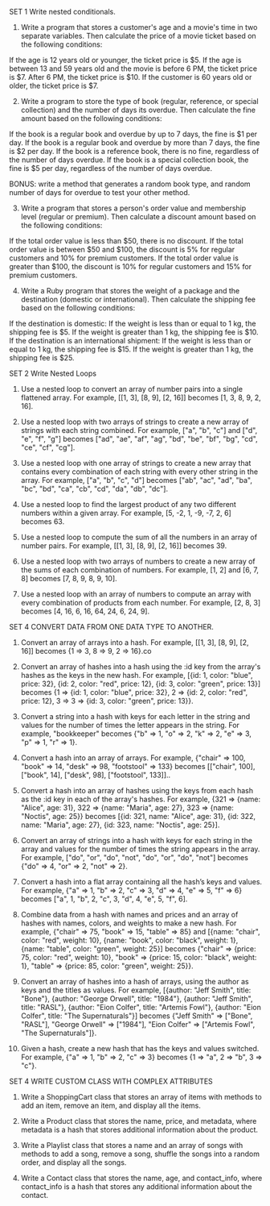 SET 1 Write nested conditionals.
1. Write a program that stores a customer's age and a movie's time in two separate variables. Then calculate the price of a movie ticket based on the following conditions:

If the age is 12 years old or younger, the ticket price is $5.
If the age is between 13 and 59 years old and the movie is before 6 PM, the ticket price is $7. After 6 PM, the ticket price is $10.
If the customer is 60 years old or older, the ticket price is $7. 

2. Write a program to store the type of book (regular, reference, or special collection) and the number of days its overdue. Then calculate the fine amount based on the following conditions:

If the book is a regular book and overdue by up to 7 days, the fine is $1 per day.
If the book is a regular book and overdue by more than 7 days, the fine is $2 per day.
If the book is a reference book, there is no fine, regardless of the number of days overdue.
If the book is a special collection book, the fine is $5 per day, regardless of the number of days overdue.

BONUS: write a method that generates a random book type, and random number of days for overdue to test your other method. 

3. Write a program that stores a person's order value and membership level (regular or premium). Then calculate a discount amount based on the following conditions:

If the total order value is less than $50, there is no discount.
If the total order value is between $50 and $100, the discount is 5% for regular customers and 10% for premium customers.
If the total order value is greater than $100, the discount is 10% for regular customers and 15% for premium customers.

4. Write a Ruby program that stores the weight of a package and the destination (domestic or international). Then calculate the shipping fee based on the following conditions:

If the destination is domestic:
If the weight is less than or equal to 1 kg, the shipping fee is $5.
If the weight is greater than 1 kg, the shipping fee is $10.
If the destination is an international shipment:
If the weight is less than or equal to 1 kg, the shipping fee is $15.
If the weight is greater than 1 kg, the shipping fee is $25.


SET 2 Write Nested Loops
1. Use a nested loop to convert an array of number pairs into a single flattened array.
For example, [[1, 3], [8, 9], [2, 16]] becomes [1, 3, 8, 9, 2, 16].

2. Use a nested loop with two arrays of strings to create a new array of strings with each string combined.
For example, ["a", "b", "c"] and ["d", "e", "f", "g"] becomes ["ad", "ae", "af", "ag", "bd", "be", "bf", "bg", "cd", "ce", "cf", "cg"].

3. Use a nested loop with one array of strings to create a new array that contains every combination of each string with every other string in the array.
For example, ["a", "b", "c", "d"] becomes ["ab", "ac", "ad", "ba", "bc", "bd", "ca", "cb", "cd", "da", "db", "dc"].

4. Use a nested loop to find the largest product of any two different numbers within a given array.
For example, [5, -2, 1, -9, -7, 2, 6] becomes 63.

5. Use a nested loop to compute the sum of all the numbers in an array of number pairs.
For example, [[1, 3], [8, 9], [2, 16]] becomes 39.

6. Use a nested loop with two arrays of numbers to create a new array of the sums of each combination of numbers.
For example, [1, 2] and [6, 7, 8] becomes [7, 8, 9, 8, 9, 10].

7. Use a nested loop with an array of numbers to compute an array with every combination of products from each number.
For example, [2, 8, 3] becomes [4, 16, 6, 16, 64, 24, 6, 24, 9].




SET 4 CONVERT DATA FROM ONE DATA TYPE TO ANOTHER. 

1. Convert an array of arrays into a hash.
For example, [[1, 3], [8, 9], [2, 16]] becomes {1 => 3, 8 => 9, 2 => 16}.co 

2. Convert an array of hashes into a hash using the :id key from the array's hashes as the keys in the new hash.
For example, [{id: 1, color: "blue", price: 32}, {id: 2, color: "red", price: 12}, {id: 3, color: "green", price: 13}] becomes {1 => {id: 1, color: "blue", price: 32}, 2 => {id: 2, color: "red", price: 12}, 3 => 3 => {id: 3, color: "green", price: 13}}.

3. Convert a string into a hash with keys for each letter in the string and values for the number of times the letter appears in the string.
For example, "bookkeeper" becomes {"b" => 1, "o" => 2, "k" => 2, "e" => 3, "p" => 1, "r" => 1}.

4. Convert a hash into an array of arrays.
For example, {"chair" => 100, "book" => 14, "desk" => 98, "footstool" => 133} becomes [["chair", 100], ["book", 14], ["desk", 98], ["footstool", 133]]..

5. Convert a hash into an array of hashes using the keys from each hash as the :id key in each of the array's hashes.
For example, {321 => {name: "Alice", age: 31}, 322 => {name: "Maria", age: 27}, 323 => {name: "Noctis", age: 25}} becomes [{id: 321, name: "Alice", age: 31}, {id: 322, name: "Maria", age: 27}, {id: 323, name: "Noctis", age: 25}].

6. Convert an array of strings into a hash with keys for each string in the array and values for the number of times the string appears in the array.
For example, ["do", "or", "do", "not", "do", "or", "do", "not"] becomes {"do" => 4, "or" => 2, "not" => 2}.

7. Convert a hash into a flat array containing all the hash’s keys and values.
For example, {"a" => 1, "b" => 2, "c" => 3, "d" => 4, "e" => 5, "f" => 6} becomes ["a", 1, "b", 2, "c", 3, "d", 4, "e",  5, "f",  6].

8. Combine data from a hash with names and prices and an array of hashes with names, colors, and weights to make a new hash.
For example, {"chair" => 75, "book" => 15, "table" => 85} and [{name: "chair", color: "red", weight: 10}, {name: "book", color: "black", weight: 1}, {name: "table", color: "green", weight: 25}] becomes {"chair" => {price: 75, color: "red", weight: 10}, "book" => {price: 15, color: "black", weight: 1}, "table" => {price: 85, color: "green", weight: 25}}.

9. Convert an array of hashes into a hash of arrays, using the author as keys and the titles as values.
For example, [{author: "Jeff Smith", title: "Bone"}, {author: "George Orwell", title: "1984"}, {author: "Jeff Smith", title: "RASL"}, {author: "Eion Colfer", title: "Artemis Fowl"}, {author: "Eion Colfer", title: "The Supernaturals"}] becomes {"Jeff Smith" => ["Bone", "RASL"], "George Orwell" => ["1984"], "Eion Colfer" => ["Artemis Fowl", "The Supernaturals"]}.

10. Given a hash, create a new hash that has the keys and values switched.
For example, {"a" => 1, "b" => 2, "c" => 3} becomes {1 => "a", 2 => "b", 3 => "c"}.


SET 4 WRITE CUSTOM CLASS WITH COMPLEX ATTRIBUTES

1. Write a ShoppingCart class that stores an array of items with methods to add an item, remove an item, and display all the items.

2. Write a Product class that stores the name, price, and metadata, where metadata is a hash that stores additional information about the product.

3. Write a Playlist class that stores a name and an array of songs with methods to add a song, remove a song, shuffle the songs into a random order, and display all the songs.

4. Write a Contact class that stores the name, age, and contact_info, where contact_info is a hash that stores any additional information about the contact.
